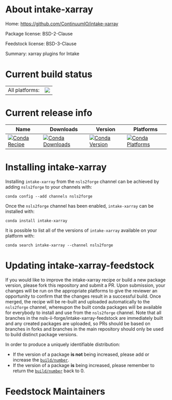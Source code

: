 About intake-xarray
===================

Home: https://github.com/ContinuumIO/intake-xarray

Package license: BSD-2-Clause

Feedstock license: BSD-3-Clause

Summary: xarray plugins for Intake



Current build status
====================


<table><tr><td>All platforms:</td>
    <td>
      <a href="https://dev.azure.com/nsls2forge/nsls2forge/_build/latest?definitionId=96&branchName=master">
        <img src="https://dev.azure.com/nsls2forge/nsls2forge/_apis/build/status/intake-xarray-feedstock?branchName=master">
      </a>
    </td>
  </tr>
</table>

Current release info
====================

| Name | Downloads | Version | Platforms |
| --- | --- | --- | --- |
| [![Conda Recipe](https://img.shields.io/badge/recipe-intake--xarray-green.svg)](https://anaconda.org/nsls2forge/intake-xarray) | [![Conda Downloads](https://img.shields.io/conda/dn/nsls2forge/intake-xarray.svg)](https://anaconda.org/nsls2forge/intake-xarray) | [![Conda Version](https://img.shields.io/conda/vn/nsls2forge/intake-xarray.svg)](https://anaconda.org/nsls2forge/intake-xarray) | [![Conda Platforms](https://img.shields.io/conda/pn/nsls2forge/intake-xarray.svg)](https://anaconda.org/nsls2forge/intake-xarray) |

Installing intake-xarray
========================

Installing `intake-xarray` from the `nsls2forge` channel can be achieved by adding `nsls2forge` to your channels with:

```
conda config --add channels nsls2forge
```

Once the `nsls2forge` channel has been enabled, `intake-xarray` can be installed with:

```
conda install intake-xarray
```

It is possible to list all of the versions of `intake-xarray` available on your platform with:

```
conda search intake-xarray --channel nsls2forge
```




Updating intake-xarray-feedstock
================================

If you would like to improve the intake-xarray recipe or build a new
package version, please fork this repository and submit a PR. Upon submission,
your changes will be run on the appropriate platforms to give the reviewer an
opportunity to confirm that the changes result in a successful build. Once
merged, the recipe will be re-built and uploaded automatically to the
`nsls2forge` channel, whereupon the built conda packages will be available for
everybody to install and use from the `nsls2forge` channel.
Note that all branches in the nsls-ii-forge/intake-xarray-feedstock are
immediately built and any created packages are uploaded, so PRs should be based
on branches in forks and branches in the main repository should only be used to
build distinct package versions.

In order to produce a uniquely identifiable distribution:
 * If the version of a package **is not** being increased, please add or increase
   the [``build/number``](https://conda.io/docs/user-guide/tasks/build-packages/define-metadata.html#build-number-and-string).
 * If the version of a package **is** being increased, please remember to return
   the [``build/number``](https://conda.io/docs/user-guide/tasks/build-packages/define-metadata.html#build-number-and-string)
   back to 0.

Feedstock Maintainers
=====================


